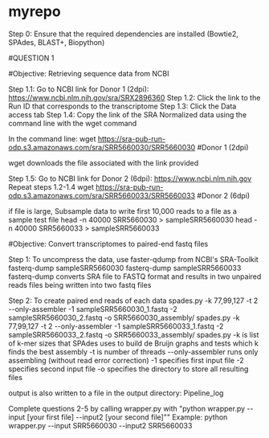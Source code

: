 # myrepo 

Step 0: Ensure that the required dependencies are installed (Bowtie2, SPAdes, BLAST+, Biopython)

#QUESTION 1

#Objective: Retrieving sequence data from NCBI

Step 1.1: Go to NCBI link for Donor 1 (2dpi): https://www.ncbi.nlm.nih.gov/sra/SRX2896360
Step 1.2: Click the link to the Run ID that corresponds to the transcriptome
Step 1.3: Click the Data access tab
Step 1.4: Copy the link of the SRA Normalized data using the command line with the wget command

In the command line: wget https://sra-pub-run-odp.s3.amazonaws.com/sra/SRR5660030/SRR5660030 #Donor 1 (2dpi)

wget downloads the file associated with the link provided

Step 1.5: Go to NCBI link for Donor 2 (6dpi): https://www.ncbi.nlm.nih.gov
Repeat steps 1.2-1.4 
wget https://sra-pub-run-odp.s3.amazonaws.com/sra/SRR5660033/SRR5660033 #Donor 2 (6dpi)

if file is large, Subsample data to write first 10,000 reads to a file as a sample test file
head -n 40000 SRR5660030 > sampleSRR5660030
head -n 40000 SRR5660033 > sampleSRR5660033

#Objective: Convert transcriptomes to paired-end fastq files 

Step 1: To uncompress the data, use faster-qdump from NCBI's SRA-Toolkit
fasterq-dump sampleSRR5660030 
fasterq-dump sampleSRR5660033
fasterq-dump converts SRA file to FASTQ format and results in two unpaired reads files being written into two fastq files

Step 2: To create paired end reads of each data
spades.py -k 77,99,127 -t 2 --only-assembler -1 sampleSRR5660030_1.fastq -2 sampleSRR5660030_2.fastq -o SRR5660030_assembly/ 
spades.py -k 77,99,127 -t 2 --only-assembler -1 sampleSRR5660033_1.fastq -2 sampleSRR5660033_2.fastq -o SRR5660033_assembly/
spades.py 
-k is list of k-mer sizes that SPAdes uses to build de Bruijn graphs and tests which k finds the best assembly 
-t is number of threads
--only-assembler runs only assembling (without read error correction)
-1 specifies first input file
-2 specifies second input file 
-o specifies the directory to store all resulting files

output is also written to a file in the output directory: Pipeline_log

Complete questions 2-5 by calling wrapper.py with "python wrapper.py --input [your first file] --input2 [your second file]""
Example: python wrapper.py --input SRR5660030 --input2 SRR5660033 
